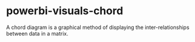 # powerbi-visuals-chord
A chord diagram is a graphical method of displaying the inter-relationships between data in a matrix.
